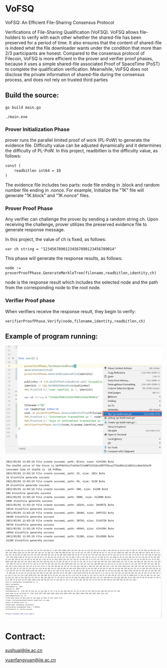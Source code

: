 # VoFSQ

VoFSQ: An Efficient File-Sharing Consensus Protocol

Verifications of File-Sharing Qualification (VoFSQ). VoFSQ allows file-holders to verify with each other whether the shared-file has been preserved for a period of time. It also ensures that the content of shared-file is indeed what the file downloader wants under the condition that more than 2/3 participants are honest. Compared to the consensus protocol of Filecoin, VoFSQ is more efficient in the prover and verifier proof phases, because it uses a simple shared-file associated Proof of SpaceTime (PoST) to complete the qualification verification. Meanwhile, VoFSQ does not disclose the private information of shared-file during the consensus process, and does not rely on trusted third parties


## Build the source:

```shell script
go build main.go
```
```shell script
./main.exe
```

### Prover Initialization Phase

prover runs the parallel limited proof of work (PL-PoW) to generate the evidence file.
Difficulty value can be adjusted dynamically and it determines the difficulty of PL-PoW.
In this project, readbitlen is the difficulty value, as follows:

```
const (
	readbitlen int64 = 10
)
```

The evidence file includes two parts: node file ending in .block and random number file ending in .nonce.
For example, Initialize the "1K" file will generate "1K.block" and "1K.nonce" files.


### Prover Proof Phase
Any verifier can challenge the prover by sending a random string ch. Upon receiving the challenge, prover utilizes the preserved evidence file to generate response message.

In this project, the value of ch is fixed, as follows:
```
var ch string = "12345678901234567890123456789014"
```

This phase will generate the response results, as follows:
```shell script
node := proverProofPhase.GenerateMerkleTree(filename,readbitlen,identity,ch)
```

node is the response result which includes the selected node and the path from the corresponding node to the root node.


### Verifier Proof phase
When verifiers receive the response result, they begin to verify:
```
verifierProofPhase.Verify(node,filename,identity,readbitlen,ch)
```


## Example of program running:

![test](https://github.com/buptis073114/VoFSQ/blob/master/img/run.png)

![test](https://github.com/buptis073114/VoFSQ/blob/master/img/generateBlockFiles.png)

![test](https://github.com/buptis073114/VoFSQ/blob/master/img/verify.png)

# Contract:
sushuai@iie.ac.cn

yuanfangyuan@iie.ac.cn
